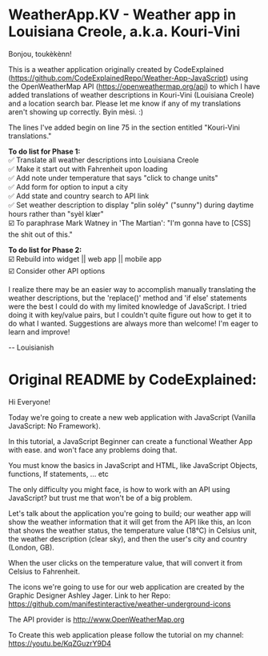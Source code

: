 # WeatherApp.KV - Weather app in Louisiana Creole, a.k.a. Kouri-Vini

Bonjou, toukèkènn!

This is a weather application originally created by CodeExplained (https://github.com/CodeExplainedRepo/Weather-App-JavaScript) using the OpenWeatherMap API (https://openweathermap.org/api) to which I have added translations of weather descriptions in Kouri-Vini (Louisiana Creole) and a location search bar. Please let me know if any of my translations aren't showing up correctly. Byin mèsi. :)

The lines I've added begin on line 75 in the section entitled "Kouri-Vini translations."

<b>To do list for Phase 1:</b> <br>
✅ Translate all weather descriptions into Louisiana Creole <br>
✅ Make it start out with Fahrenheit upon loading <br>
✅ Add note under temperature that says "click to change units" <br>
✅ Add form for option to input a city <br>
✅ Add state and country search to API link <br>
✅ Set weather description to display "plin soléy" ("sunny") during daytime hours rather than "syèl klær" <br>
☑️ To paraphrase Mark Watney in 'The Martian': "I'm gonna have to [CSS] the shit out of this." <br>

<b>To do list for Phase 2:</b> <br>
☑️ Rebuild into widget || web app || mobile app <br>
☑️ Consider other API options <br>

I realize there may be an easier way to accomplish manually translating the weather descriptions, but the 'replace()' method and 'if else' statements were the best I could do with my limited knowledge of JavaScript. I tried doing it with key/value pairs, but I couldn't quite figure out how to get it to do what I wanted. Suggestions are always more than welcome! I'm eager to learn and improve!

-- Louisianish


# Original README by CodeExplained:

Hi Everyone!

Today we're going to create a new web application with JavaScript (Vanilla JavaScript: No Framework).

In this tutorial, a JavaScript Beginner can create a functional Weather App with ease. and won't face any problems doing that.

You must know the basics in JavaScript and HTML, like JavaScript Objects, functions, If statements, ... etc

The only difficulty you might face, is how to work with an API using JavaScript? but trust me that won't be of a big problem.

Let's talk about the application you're going to build; our weather app will show the weather information that it will get from the API like this, an Icon that shows the weather status, the temperature value (18°C) in Celsius unit, the weather description (clear sky), and then the user's city and country (London, GB).

When the user clicks on the temperature value, that will convert it from Celsius to Fahrenheit.

The icons we're going to use for our web application are created by the Graphic Designer Ashley Jager.
Link to her Repo: https://github.com/manifestinteractive/weather-underground-icons

The API provider is http://www.OpenWeatherMap.org

To Create this web application please follow the tutorial on my channel: https://youtu.be/KqZGuzrY9D4
